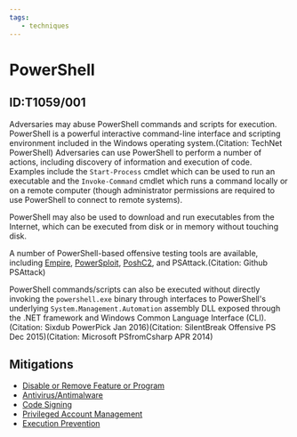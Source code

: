 ```yaml
---
tags:
   - techniques
---
```

# PowerShell
## ID:T1059/001
Adversaries may abuse PowerShell commands and scripts for execution. PowerShell is a powerful interactive command-line interface and scripting environment included in the Windows operating system.(Citation: TechNet PowerShell) Adversaries can use PowerShell to perform a number of actions, including discovery of information and execution of code. Examples include the <code>Start-Process</code> cmdlet which can be used to run an executable and the <code>Invoke-Command</code> cmdlet which runs a command locally or on a remote computer (though administrator permissions are required to use PowerShell to connect to remote systems).

PowerShell may also be used to download and run executables from the Internet, which can be executed from disk or in memory without touching disk.

A number of PowerShell-based offensive testing tools are available, including [Empire](/mitre/software/S0363),  [PowerSploit](/mitre/software/S0194), [PoshC2](/mitre/software/S0378), and PSAttack.(Citation: Github PSAttack)

PowerShell commands/scripts can also be executed without directly invoking the <code>powershell.exe</code> binary through interfaces to PowerShell's underlying <code>System.Management.Automation</code> assembly DLL exposed through the .NET framework and Windows Common Language Interface (CLI).(Citation: Sixdub PowerPick Jan 2016)(Citation: SilentBreak Offensive PS Dec 2015)(Citation: Microsoft PSfromCsharp APR 2014)
## Mitigations
* [Disable or Remove Feature or Program](/mitre/mitigations/M1042)
* [Antivirus/Antimalware](/mitre/mitigations/M1049)
* [Code Signing](/mitre/mitigations/M1045)
* [Privileged Account Management](/mitre/mitigations/M1026)
* [Execution Prevention](/mitre/mitigations/M1038)
